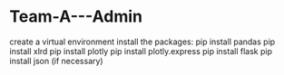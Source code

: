 # Team-A---Admin

create a virtual environment 
install the packages:
pip install pandas
pip install xlrd
pip install plotly
pip install plotly.express
pip install flask
pip install json (if necessary) 
